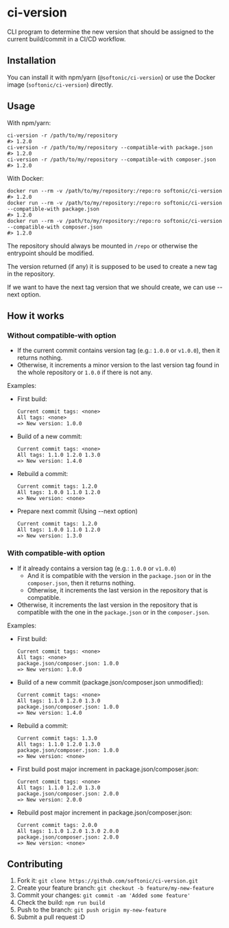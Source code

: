 # ci-version

CLI program to determine the new version that should be assigned to the current build/commit in a CI/CD workflow.

## Installation

You can install it with npm/yarn (`@softonic/ci-version`) or use the Docker image (`softonic/ci-version`) directly.

## Usage

With npm/yarn:

```
ci-version -r /path/to/my/repository
#> 1.2.0
ci-version -r /path/to/my/repository --compatible-with package.json
#> 1.2.0
ci-version -r /path/to/my/repository --compatible-with composer.json
#> 1.2.0
```

With Docker:

```
docker run --rm -v /path/to/my/repository:/repo:ro softonic/ci-version
#> 1.2.0
docker run --rm -v /path/to/my/repository:/repo:ro softonic/ci-version --compatible-with package.json
#> 1.2.0
docker run --rm -v /path/to/my/repository:/repo:ro softonic/ci-version --compatible-with composer.json
#> 1.2.0
```

The repository should always be mounted in `/repo` or otherwise the entrypoint should be modified.

The version returned (if any) it is supposed to be used to create a new tag in the repository.

If we want to have the next tag version that we should create, we can use --next option.

## How it works

### Without compatible-with option

- If the current commit contains version tag (e.g.: `1.0.0` or `v1.0.0`), then it returns nothing.
- Otherwise, it increments a minor version to the last version tag found in the whole repository or `1.0.0` if there is not any.

Examples:

- First build:

  ```
  Current commit tags: <none>
  All tags: <none>
  => New version: 1.0.0
  ```

- Build of a new commit:

  ```
  Current commit tags: <none>
  All tags: 1.1.0 1.2.0 1.3.0
  => New version: 1.4.0
  ```

- Rebuild a commit:

  ```
  Current commit tags: 1.2.0
  All tags: 1.0.0 1.1.0 1.2.0
  => New version: <none>
  ```

- Prepare next commit (Using --next option)

  ```
  Current commit tags: 1.2.0
  All tags: 1.0.0 1.1.0 1.2.0
  => New version: 1.3.0
  ```

### With compatible-with option

- If it already contains a version tag (e.g.: `1.0.0` or `v1.0.0`)
  * And it is compatible with the version in the `package.json` or in the `composer.json`, then it returns nothing.
  * Otherwise, it increments the last version in the repository that is compatible.
- Otherwise, it increments the last version in the repository that is compatible with the one in the `package.json` or in the `composer.json`.

Examples:

- First build:

  ```
  Current commit tags: <none>
  All tags: <none>
  package.json/composer.json: 1.0.0
  => New version: 1.0.0
  ```

- Build of a new commit (package.json/composer.json unmodified):

  ```
  Current commit tags: <none>
  All tags: 1.1.0 1.2.0 1.3.0
  package.json/composer.json: 1.0.0
  => New version: 1.4.0
  ```

- Rebuild a commit:

  ```
  Current commit tags: 1.3.0
  All tags: 1.1.0 1.2.0 1.3.0
  package.json/composer.json: 1.0.0
  => New version: <none>
  ```

- First build post major increment in package.json/composer.json:

  ```
  Current commit tags: <none>
  All tags: 1.1.0 1.2.0 1.3.0
  package.json/composer.json: 2.0.0
  => New version: 2.0.0
  ```

- Rebuild post major increment in package.json/composer.json:

  ```
  Current commit tags: 2.0.0
  All tags: 1.1.0 1.2.0 1.3.0 2.0.0
  package.json/composer.json: 2.0.0
  => New version: <none>
  ```

## Contributing

1. Fork it: `git clone https://github.com/softonic/ci-version.git`
2. Create your feature branch: `git checkout -b feature/my-new-feature`
3. Commit your changes: `git commit -am 'Added some feature'`
4. Check the build: `npm run build`
4. Push to the branch: `git push origin my-new-feature`
5. Submit a pull request :D
